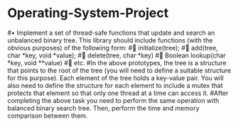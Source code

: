 # Operating-System-Project
#•	Implement a set of thread-safe functions that update and search an unbalanced binary tree. This library should include functions (with the obvious purposes) of the following form: 
#	initialize(tree); 
#	add(tree, char *key, void *value); 
#	delete(tree, char *key) 
#	Boolean lookup(char *key, void **value) 
#	etc. 
#In the above prototypes, the tree is a structure that points to the root of the tree (you will need to define a suitable structure for this purpose). Each element of the tree holds a key-value pair. You will also need to define the structure for each element to include a mutex that protects that element so that only one thread at a time can access it. 
#After completing the above task you need to perform the same operation with balanced binary search tree. 
Then, perform the time and memory comparison between them.

